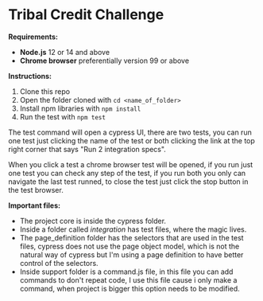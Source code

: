 # Tribal Credit Challenge

**Requirements:**
-   **Node.js**  12 or 14 and above
-   **Chrome browser** preferentially version 99 or above

**Instructions:**
1. Clone this repo
2. Open the folder cloned with `cd <name_of_folder>`
3. Install npm libraries with `npm install`
4. Run the test with `npm test`

The test command will open a cypress UI, there are two tests, you can run one test just clicking the name of the test or both clicking the link at the top right corner that says "Run 2 integration specs".

When you click a test a chrome browser test will be opened, if you run just one test you can check any step of the test, if you run both you only can navigate the last test runned, to close the test just click the stop button in the test browser.

**Important files:**
- The project core is inside the cypress folder.
- Inside a folder called *integration* has test files, where the magic lives.
- The page_definition folder has the selectors that are used in the test files, cypress does not use the page object model, which is not the natural way of cypress but I'm using a page definition to have better control of the selectors.
- Inside support folder is a command.js file, in this file you can add commands to don't repeat code, I use this file cause i only make a command, when project is bigger this option needs to be modified.
